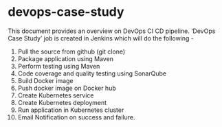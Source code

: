 # devops-case-study

This document provides an overview on DevOps CI CD pipeline.
‘DevOps Case Study’ job is created in Jenkins which will do the following -

1.	Pull the source from github (git clone)
2.	Package application using Maven
3.	Perform testing using Maven
4.	Code coverage and quality testing using SonarQube
5.	Build Docker image
6.	Push docker image on Docker hub
7.	Create Kubernetes service
8.	Create Kubernetes deployment
9.	Run application in Kubernetes cluster
10.	Email Notification on success and failure.

